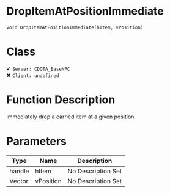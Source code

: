 # DropItemAtPositionImmediate
```
void DropItemAtPositionImmediate(hItem, vPosition)
```
# Class
✔ `Server: CDOTA_BaseNPC`  
✖ `Client: undefined`  

# Function Description
Immediately drop a carried item at a given position.
# Parameters
Type|Name|Description
--|--|--
handle|hItem|No Description Set
Vector|vPosition|No Description Set
